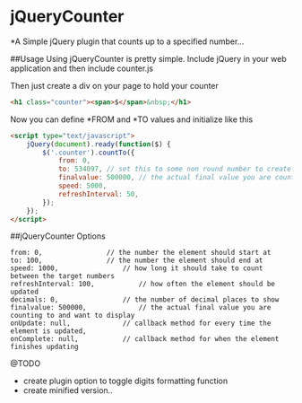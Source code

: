 jQueryCounter
=============

*A Simple jQuery plugin that counts up to a specified number...


##Usage
Using jQueryCounter is pretty simple. Include jQuery in your web application and then include counter.js 

Then just create a div on your page to hold your counter

```html
<h1 class="counter"><span>$</span>&nbsp;</h1>
```

Now you can define *FROM and *TO values and initialize like this

```html
<script type="text/javascript">
	jQuery(document).ready(function($) {
        $('.counter').countTo({
            from: 0,
            to: 534097, // set this to some non round number to create more exciting (random) increments
            finalvalue: 500000, // the actual final value you are counting to and want to display
            speed: 5000,
            refreshInterval: 50,
        });
    });
</script>
```

##jQueryCounter Options

```
from: 0,  				// the number the element should start at
to: 100,  				// the number the element should end at
speed: 1000,  				// how long it should take to count between the target numbers
refreshInterval: 100,  			// how often the element should be updated
decimals: 0,  				// the number of decimal places to show
finalvalue: 500000, 			// the actual final value you are counting to and want to display
onUpdate: null,  			// callback method for every time the element is updated,
onComplete: null,  			// callback method for when the element finishes updating
```


@TODO
- create plugin option to toggle digits formatting function
- create minified version..
